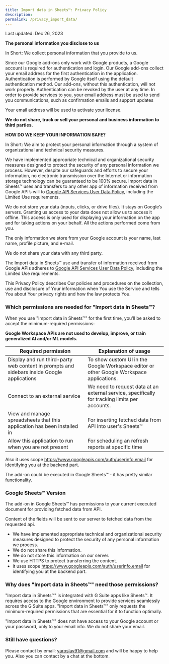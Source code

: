 ```yaml
---
title: Import data in Sheets™: Privacy Policy
description: 
permalink: /privacy_import_data/
---
```


<style>
.demo {
    width: 40% !important;
}
</style>

Last updated: Dec 26, 2023


**The personal information you disclose to us**

In Short: We collect personal information that you provide to us.

Since our Google add-ons only work with Google products, a Google account is required for authentication and login. Our Google add-ons collect your email address for the first authentication in the application. Authentication is performed by Google itself using the default authentication method. Our add-ons, without this authentication, will not work properly. Authentication can be revoked by the user at any time. In order to provide services to you, your email address must be used to send you communications, such as confirmation emails and support updates

Your email address will be used to activate your license.

**We do not share, track or sell your personal and business information to third parties.**

**HOW DO WE KEEP YOUR INFORMATION SAFE?**

In Short: We aim to protect your personal information through a system of organizational and technical security measures.

We have implemented appropriate technical and organizational security measures designed to protect the security of any personal information we process. However, despite our safeguards and efforts to secure your information, no electronic transmission over the Internet or information storage technology can be guaranteed to be 100% secure. Import data in Sheets™ uses and transfers to any other app of information received from Google API’s will to [Google API Services User Data Policy](https://developers.google.com/terms/api-services-user-data-policy#additional_requirements_for_specific_api_scopes), including the Limited Use requirements.


We do not store your data (inputs, clicks, or drive files). It stays on Google’s servers. Granting us access to your data does not allow us to access it offline. This access is only used for displaying your information on the app and for taking actions on your behalf. All the actions performed come from you.

The only information we store from your Google account is your name, last name, profile picture, and e-mail.

We do not share your data with any third party.

The Import data in Sheets™ use and transfer of information received from Google APIs adheres to [Google API Services User Data Policy](https://developers.google.com/terms/api-services-user-data-policy#additional_requirements_for_specific_api_scopes), including the Limited Use requirements.

This Privacy Policy describes Our policies and procedures on the collection, use and disclosure of Your information when You use the Service and tells You about Your privacy rights and how the law protects You.

### Which permissions are needed for "Import data in Sheets™?

When you use "Import data in Sheets™" for the first time, you’ll be asked to accept the minimum-required permissions:

<b>Google Workspace APIs are not used to develop, improve, or train generalized AI and/or ML models.</b>

| Required permission                                                                        | Explanation of usage                                                                           |
|--------------------------------------------------------------------------------------------|------------------------------------------------------------------------------------------------|
| Display and run third-party web content in prompts and sidebars inside Google applications | To show custom UI in the Google Workspace editor or other Google Workspace applications.       |
| Connect to an external service                                                             | We need to request data at an external service, specifically for tracking limits per accounts. |
| View and manage spreadsheets that this application has been installed in                   | For inserting fetched data from API into user's Sheets™                                        |
| Allow this application to run when you are not present                                     | For scheduling an refresh reports at specific time                                             |

Also it uses scope https://www.googleapis.com/auth/userinfo.email for identifying you at the backend part.

The add-on could be executed in Google Sheets™ - it has pretty similar functionality.

### Google Sheets™ Version

[//]: # (<img class="demo" alt="qr_sheets.png" src="{{ site.baseurl }}/images/qr_sheets.png" />)

The add-on in Google Sheets™ has permissions to your current executed document for providing fetched data from API. 

Content of the fields will be sent to our server to fetched data from the requested api.
- We have implemented appropriate technical and organizational security measures designed to protect the security of any personal information we process.
- We do not share this information.
- We do not store this information on our server.
- We use HTTPS to protect transferring the content.
- it uses scope https://www.googleapis.com/auth/userinfo.email for identifying you at the backend part.


### Why does "Import data in Sheets™" need those permissions?

"Import data in Sheets™" is integrated with G Suite apps like Sheets™. It requires access to the Google environment to provide services seamlessly across the G Suite apps. "Import data in Sheets™" only requests the minimum-required permissions that are essential for it to function optimally.

"Import data in Sheets™" does not have access to your Google account or your password, only to your email  info. We do not share your email.

### Still have questions?

Please contact by email: yaroslav91@gmail.com and will be happy to help you.
Also you can contact by a chat at the bottom.